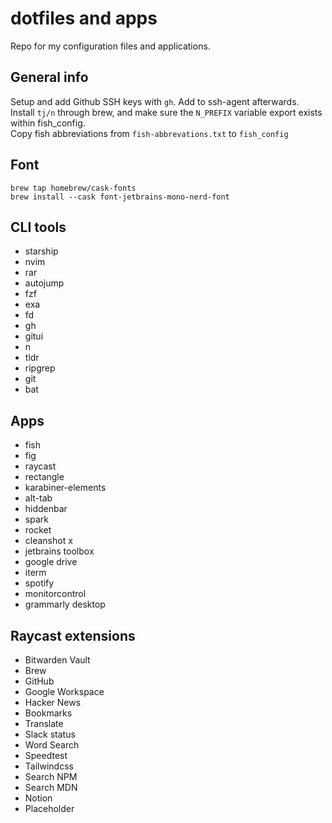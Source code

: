 # dotfiles and apps

Repo for my configuration files and applications.

## General info

Setup and add Github SSH keys with `gh`. Add to ssh-agent afterwards.  
Install `tj/n` through brew, and make sure the `N_PREFIX` variable export exists within fish_config.  
Copy fish abbreviations from `fish-abbrevations.txt` to `fish_config`

## Font
`brew tap homebrew/cask-fonts`  
`brew install --cask font-jetbrains-mono-nerd-font`

## CLI tools

* starship
* nvim
* rar
* autojump
* fzf
* exa
* fd
* gh
* gitui
* n
* tldr
* ripgrep
* git
* bat

## Apps

* fish
* fig
* raycast
* rectangle
* karabiner-elements
* alt-tab
* hiddenbar
* spark
* rocket
* cleanshot x
* jetbrains toolbox
* google drive
* iterm
* spotify
* monitorcontrol
* grammarly desktop

## Raycast extensions

* Bitwarden Vault
* Brew
* GitHub
* Google Workspace
* Hacker News 
* Bookmarks
* Translate
* Slack status
* Word Search
* Speedtest
* Tailwindcss
* Search NPM
* Search MDN
* Notion
* Placeholder

